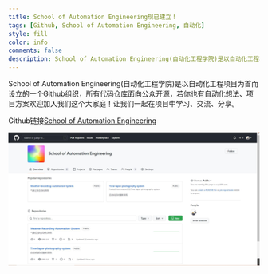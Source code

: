 ```yaml
---
title: School of Automation Engineering现已建立！
tags: [Github, School of Automation Engineering, 自动化]
style: fill
color: info
comments: false
description: School of Automation Engineering(自动化工程学院)是以自动化工程项目为首而设立的一个Github组织，所有代码仓库面向公众开源，若你也有自动化想法、项目方案欢迎加入我们这个大家庭！让我们一起在项目中学习、交流、分享。
---  
```

School of Automation Engineering(自动化工程学院)是以自动化工程项目为首而设立的一个Github组织，所有代码仓库面向公众开源，若你也有自动化想法、项目方案欢迎加入我们这个大家庭！让我们一起在项目中学习、交流、分享。


Github链接[School of Automation Engineering](https://github.com/School-of-Automation-Engineering)

![](../assets/2022-06-12-img/School%20of%20Automation%20Engineering.jpg)